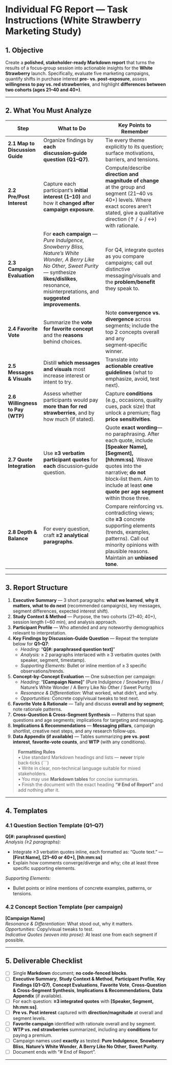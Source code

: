 # Individual FG Report — Task Instructions (White Strawberry Marketing Study)

## 1. Objective
Create a **polished, stakeholder‑ready Markdown report** that turns the results of a focus‑group session into actionable insights for the **White Strawberry** launch. Specifically, evaluate five marketing campaigns, quantify shifts in purchase interest **pre‑ vs. post‑exposure**, assess **willingness to pay vs. red strawberries**, and highlight **differences between two cohorts (ages 21–40 and 40+)**.

---

## 2. What You Must Analyze

| Step | What to Do | Key Points to Remember |
|------|------------|------------------------|
| **2.1 Map to Discussion Guide** | Organize findings by **each discussion‑guide question (Q1–Q7)**. | Tie every theme explicitly to its question; surface motivations, barriers, and tensions. |
| **2.2 Pre/Post Interest** | Capture each participant’s **initial interest (1–10)** and how it **changed after campaign exposure**. | Compute/describe **direction and magnitude of change** at the group and segment (21–40 vs 40+) levels. Where exact scores aren’t stated, give a qualitative direction (↑ / ↓ / ↔) with rationale. |
| **2.3 Campaign Evaluation** | For **each campaign** — *Pure Indulgence, Snowberry Bliss, Nature’s White Wonder, A Berry Like No Other, Sweet Purity* — synthesize **likes/dislikes**, resonance, misinterpretations, and **suggested improvements**. | For Q4, integrate quotes as you compare campaigns; call out distinctive messaging/visuals and the **problem/benefit** they speak to. |
| **2.4 Favorite Vote** | Summarize the **vote for favorite concept** and the **reasons** behind choices. | Note **convergence vs. divergence** across segments; include the top 2 concepts overall and any segment‑specific winner. |
| **2.5 Messages & Visuals** | Distill **which messages and visuals** most increase interest or intent to try. | Translate into **actionable creative guidelines** (what to emphasize, avoid, test next). |
| **2.6 Willingness to Pay (WTP)** | Assess whether participants would pay **more than for red strawberries**, and by how much (if stated). | Capture **conditions** (e.g., occasions, quality cues, pack size) that unlock a premium; flag **price sensitivities**. |
| **2.7 Quote Integration** | Use **≥3 verbatim participant quotes** for **each** discussion‑guide question. | Quote **exact wording**—no paraphrasing. After each quote, include **[Speaker Name], [Segment], [hh:mm:ss]**. Weave quotes into the narrative; **do not** block‑list them. Aim to include at least **one quote per age segment** within those three. |
| **2.8 Depth & Balance** | For every question, craft **≥2 analytical paragraphs**. | Compare reinforcing vs. contradicting views; cite **≥3** concrete supporting elements (trends, examples, patterns). Call out minority opinions with plausible reasons. Maintain an **unbiased tone**. |

---

## 3. Report Structure

1. **Executive Summary** — 3 short paragraphs: **what we learned**, **why it matters**, **what to do next** (recommended campaign(s), key messages, segment differences, expected interest shift).
2. **Study Context & Method** — Purpose, the two cohorts (21–40; 40+), session length (~60 min), and analysis approach.
3. **Participant Profile** — Who attended and any noteworthy demographics relevant to interpretation.
4. **Key Findings by Discussion‑Guide Question** — Repeat the template below for **Q1–Q7**:  
   - *Heading:* “**Q[#: paraphrased question text]**”  
   - *Analysis:* ≥ 2 paragraphs interlaced with ≥ 3 verbatim quotes (with speaker, segment, timestamp).  
   - *Supporting Elements:* Bullet or inline mention of ≥ 3 specific observations/trends.  
5. **Concept‑by‑Concept Evaluation** — One subsection per campaign:  
   - *Heading:* “**[Campaign Name]**” (Pure Indulgence / Snowberry Bliss / Nature’s White Wonder / A Berry Like No Other / Sweet Purity)  
   - *Resonance & Differentiation:* What worked, what didn’t, and why.  
   - *Opportunities:* Concrete copy/visual tweaks to test next.  
6. **Favorite Vote & Rationale** — Tally and discuss **overall and by segment**; note rationale patterns.  
7. **Cross‑Question & Cross‑Segment Synthesis** — Patterns that span questions and age segments; implications for targeting and messaging.  
8. **Implications & Recommendations** — **Messaging pillars**, campaign shortlist, creative next steps, and any research follow‑ups.  
9. **Data Appendix (if available)** — Tables summarizing **pre vs. post interest**, **favorite‑vote counts**, and **WTP** (with any conditions).

> **Formatting Rules**  
> • Use standard Markdown headings and lists — **never** triple back‑ticks (```)  
> • Write in clear, non‑technical language suitable for mixed stakeholders.  
> • You may use **Markdown tables** for concise summaries.  
> • Finish the document with the exact heading **“# End of Report”** and add nothing after it.

---

## 4. Templates

### 4.1 Question Section Template (Q1–Q7)
**Q[#: paraphrased question]**  
*Analysis (≥2 paragraphs):*  
- Integrate ≥3 verbatim quotes inline, each formatted as: “Quote text.” — **[First Name], [21–40 or 40+], [hh:mm:ss]**  
- Explain how comments converge/diverge and why; cite at least three specific supporting elements.  

*Supporting Elements:*  
- Bullet points or inline mentions of concrete examples, patterns, or tensions.  

### 4.2 Concept Section Template (per campaign)
**[Campaign Name]**  
*Resonance & Differentiation:* What stood out, why it matters.  
*Opportunities:* Copy/visual tweaks to test.  
*Indicative Quotes (woven into prose):* At least one from each segment if possible.  

---

## 5. Deliverable Checklist

- [ ] Single **Markdown** document; **no code‑fenced blocks**.  
- [ ] **Executive Summary**, **Study Context & Method**, **Participant Profile**, **Key Findings (Q1–Q7)**, **Concept Evaluations**, **Favorite Vote**, **Cross‑Question & Cross‑Segment Synthesis**, **Implications & Recommendations**, **Data Appendix** (if available).  
- [ ] For each question: **≥3 integrated quotes** with **[Speaker, Segment, hh:mm:ss]**.  
- [ ] **Pre vs. Post interest** captured with **direction/magnitude** at overall and segment levels.  
- [ ] **Favorite campaign** identified with rationale overall and by segment.  
- [ ] **WTP vs. red strawberries** summarized, including any **conditions** for paying a premium.  
- [ ] Campaign names used **exactly** as tested: **Pure Indulgence**, **Snowberry Bliss**, **Nature’s White Wonder**, **A Berry Like No Other**, **Sweet Purity**.  
- [ ] Document ends with “# End of Report”.

---
